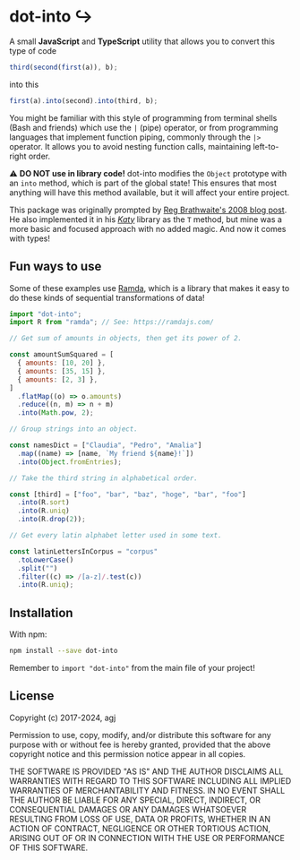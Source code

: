# dot-into ↪️

A small **JavaScript** and **TypeScript** utility that allows you to convert this type of code

```js
third(second(first(a)), b);
```

into this

```js
first(a).into(second).into(third, b);
```

You might be familiar with this style of programming from terminal shells (Bash and friends) which use the `|` (pipe) operator, or from programming languages that implement function piping, commonly through the `|>` operator. It allows you to avoid nesting function calls, maintaining left-to-right order.

⚠️ **DO NOT use in library code!** dot-into modifies the `Object` prototype with an `into` method, which is part of the global state! This ensures that most anything will have this method available, but it will affect your entire project.

This package was originally prompted by [Reg Brathwaite's 2008 blog post][2008blog]. He also implemented it in his [_Katy_][katy] library as the `T` method, but mine was a more basic and focused approach with no added magic. And now it comes with types!

[2008blog]: http://weblog.raganwald.com/2008/01/no-detail-too-small.html
[katy]: https://github.com/raganwald/Katy
[ramda]: https://ramdajs.com/

## Fun ways to use

Some of these examples use [Ramda][ramda], which is a library that makes it easy to do these kinds of sequential transformations of data!

```js
import "dot-into";
import R from "ramda"; // See: https://ramdajs.com/

// Get sum of amounts in objects, then get its power of 2.

const amountSumSquared = [
  { amounts: [10, 20] },
  { amounts: [35, 15] },
  { amounts: [2, 3] },
]
  .flatMap((o) => o.amounts)
  .reduce((n, m) => n + m)
  .into(Math.pow, 2);

// Group strings into an object.

const namesDict = ["Claudia", "Pedro", "Amalia"]
  .map((name) => [name, `My friend ${name}!`])
  .into(Object.fromEntries);

// Take the third string in alphabetical order.

const [third] = ["foo", "bar", "baz", "hoge", "bar", "foo"]
  .into(R.sort)
  .into(R.uniq)
  .into(R.drop(2));

// Get every latin alphabet letter used in some text.

const latinLettersInCorpus = "corpus"
  .toLowerCase()
  .split("")
  .filter((c) => /[a-z]/.test(c))
  .into(R.uniq);
```

## Installation

With npm:

```sh
npm install --save dot-into
```

Remember to `import "dot-into"` from the main file of your project!

## License

Copyright (c) 2017-2024, agj

Permission to use, copy, modify, and/or distribute this software for any purpose with or without fee is hereby granted, provided that the above copyright notice and this permission notice appear in all copies.

THE SOFTWARE IS PROVIDED "AS IS" AND THE AUTHOR DISCLAIMS ALL WARRANTIES WITH REGARD TO THIS SOFTWARE INCLUDING ALL IMPLIED WARRANTIES OF MERCHANTABILITY AND FITNESS. IN NO EVENT SHALL THE AUTHOR BE LIABLE FOR ANY SPECIAL, DIRECT, INDIRECT, OR CONSEQUENTIAL DAMAGES OR ANY DAMAGES WHATSOEVER RESULTING FROM LOSS OF USE, DATA OR PROFITS, WHETHER IN AN ACTION OF CONTRACT, NEGLIGENCE OR OTHER TORTIOUS ACTION, ARISING OUT OF OR IN CONNECTION WITH THE USE OR PERFORMANCE OF THIS SOFTWARE.
